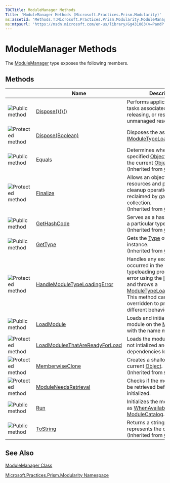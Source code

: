 ```yaml
---
TOCTitle: ModuleManager Methods
Title: 'ModuleManager Methods (Microsoft.Practices.Prism.Modularity)'
ms:assetid: 'Methods.T:Microsoft.Practices.Prism.Modularity.ModuleManager'
ms:mtpsurl: 'https://msdn.microsoft.com/en-us/library/Gg431063(v=PandP.50)'
---
```



# ModuleManager Methods

The [ModuleManager](https://msdn.microsoft.com/library/microsoft.practices.prism.modularity.modulemanager) type exposes the following members.

## Methods

<span id="methodTableToggle"></span>
<table>

<thead>
<tr class="header">
<th> </th>
<th>Name</th>
<th>Description</th>
</tr>
</thead>
<tbody>
<tr class="odd">
<td><img src="images/public-method.gif" title="Public method" /></td>
<td><a href="https://msdn.microsoft.com/library/microsoft.practices.prism.modularity.modulemanager.dispose">Dispose()()()</a></td>
<td><div class="summary">
Performs application-defined tasks associated with freeing, releasing, or resetting unmanaged resources.
</div></td>
</tr>
<tr class="even">
<td><img src="https://msdn.microsoft.com/en-us/Gg431063.protmethod(en-us,PandP.50).gif" title="Protected method" /></td>
<td><a href="https://msdn.microsoft.com/library/microsoft.practices.prism.modularity.modulemanager.dispose(system.boolean)">Dispose(Boolean)</a></td>
<td><div class="summary">
Disposes the associated <a href="https://msdn.microsoft.com/library/microsoft.practices.prism.modularity.imoduletypeloader">IModuleTypeLoader</a>s.
</div></td>
</tr>
<tr class="odd">
<td><img src="images/public-method.gif" title="Public method" /></td>
<td><a href="http://msdn.microsoft.com/en-us/library/bsc2ak47">Equals</a></td>
<td><div class="summary">
Determines whether the specified <a href="http://msdn.microsoft.com/en-us/library/e5kfa45b">Object</a> is equal to the current <a href="http://msdn.microsoft.com/en-us/library/e5kfa45b">Object</a>.
</div>
(Inherited from <a href="http://msdn.microsoft.com/en-us/library/e5kfa45b">Object</a>.)</td>
</tr>
<tr class="even">
<td><img src="https://msdn.microsoft.com/en-us/Gg431063.protmethod(en-us,PandP.50).gif" title="Protected method" /></td>
<td><a href="http://msdn.microsoft.com/en-us/library/4k87zsw7">Finalize</a></td>
<td><div class="summary">
Allows an object to try to free resources and perform other cleanup operations before it is reclaimed by garbage collection.
</div>
(Inherited from <a href="http://msdn.microsoft.com/en-us/library/e5kfa45b">Object</a>.)</td>
</tr>
<tr class="odd">
<td><img src="images/public-method.gif" title="Public method" /></td>
<td><a href="http://msdn.microsoft.com/en-us/library/zdee4b3y">GetHashCode</a></td>
<td><div class="summary">
Serves as a hash function for a particular type.
</div>
(Inherited from <a href="http://msdn.microsoft.com/en-us/library/e5kfa45b">Object</a>.)</td>
</tr>
<tr class="even">
<td><img src="images/public-method.gif" title="Public method" /></td>
<td><a href="http://msdn.microsoft.com/en-us/library/dfwy45w9">GetType</a></td>
<td><div class="summary">
Gets the <a href="http://msdn.microsoft.com/en-us/library/42892f65">Type</a> of the current instance.
</div>
(Inherited from <a href="http://msdn.microsoft.com/en-us/library/e5kfa45b">Object</a>.)</td>
</tr>
<tr class="odd">
<td><img src="https://msdn.microsoft.com/en-us/Gg431063.protmethod(en-us,PandP.50).gif" title="Protected method" /></td>
<td><a href="https://msdn.microsoft.com/library/microsoft.practices.prism.modularity.modulemanager.handlemoduletypeloadingerror(microsoft.practices.prism.modularity.moduleinfo%2csystem.exception)">HandleModuleTypeLoadingError</a></td>
<td><div class="summary">
Handles any exception occurred in the module typeloading process, logs the error using the <a href="https://msdn.microsoft.com/library/microsoft.practices.prism.logging.iloggerfacade">ILoggerFacade</a> and throws a <a href="https://msdn.microsoft.com/library/microsoft.practices.prism.modularity.moduletypeloadingexception">ModuleTypeLoadingException</a>. This method can be overridden to provide a different behavior.
</div></td>
</tr>
<tr class="even">
<td><img src="images/public-method.gif" title="Public method" /></td>
<td><a href="https://msdn.microsoft.com/library/microsoft.practices.prism.modularity.modulemanager.loadmodule(system.string)">LoadModule</a></td>
<td><div class="summary">
Loads and initializes the module on the <a href="https://msdn.microsoft.com/library/microsoft.practices.prism.modularity.modulemanager.modulecatalog">ModuleCatalog</a> with the name moduleName.
</div></td>
</tr>
<tr class="odd">
<td><img src="https://msdn.microsoft.com/en-us/Gg431063.protmethod(en-us,PandP.50).gif" title="Protected method" /></td>
<td><a href="https://msdn.microsoft.com/library/microsoft.practices.prism.modularity.modulemanager.loadmodulesthatarereadyforload">LoadModulesThatAreReadyForLoad</a></td>
<td><div class="summary">
Loads the modules that are not intialized and have their dependencies loaded.
</div></td>
</tr>
<tr class="even">
<td><img src="https://msdn.microsoft.com/en-us/Gg431063.protmethod(en-us,PandP.50).gif" title="Protected method" /></td>
<td><a href="http://msdn.microsoft.com/en-us/library/57ctke0a">MemberwiseClone</a></td>
<td><div class="summary">
Creates a shallow copy of the current <a href="http://msdn.microsoft.com/en-us/library/e5kfa45b">Object</a>.
</div>
(Inherited from <a href="http://msdn.microsoft.com/en-us/library/e5kfa45b">Object</a>.)</td>
</tr>
<tr class="odd">
<td><img src="https://msdn.microsoft.com/en-us/Gg431063.protmethod(en-us,PandP.50).gif" title="Protected method" /></td>
<td><a href="https://msdn.microsoft.com/library/microsoft.practices.prism.modularity.modulemanager.moduleneedsretrieval(microsoft.practices.prism.modularity.moduleinfo)">ModuleNeedsRetrieval</a></td>
<td><div class="summary">
Checks if the module needs to be retrieved before it's initialized.
</div></td>
</tr>
<tr class="even">
<td><img src="images/public-method.gif" title="Public method" /></td>
<td><a href="https://msdn.microsoft.com/library/microsoft.practices.prism.modularity.modulemanager.run">Run</a></td>
<td><div class="summary">
Initializes the modules marked as <a href="https://msdn.microsoft.com/library/microsoft.practices.prism.modularity.initializationmode">WhenAvailable</a> on the <a href="https://msdn.microsoft.com/library/microsoft.practices.prism.modularity.modulemanager.modulecatalog">ModuleCatalog</a>.
</div></td>
</tr>
<tr class="odd">
<td><img src="images/public-method.gif" title="Public method" /></td>
<td><a href="http://msdn.microsoft.com/en-us/library/7bxwbwt2">ToString</a></td>
<td><div class="summary">
Returns a string that represents the current object.
</div>
(Inherited from <a href="http://msdn.microsoft.com/en-us/library/e5kfa45b">Object</a>.)</td>
</tr>
</tbody>
</table>

## See Also

[ModuleManager Class](https://msdn.microsoft.com/library/microsoft.practices.prism.modularity.modulemanager)

[Microsoft.Practices.Prism.Modularity Namespace](https://msdn.microsoft.com/library/microsoft.practices.prism.modularity)
